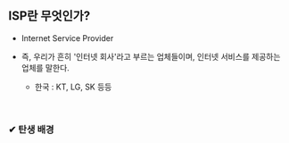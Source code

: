 ## ISP란 무엇인가?
- Internet Service Provider

- 즉, 우리가 흔히 '인터넷 회사'라고 부르는 업체들이며, 인터넷 서비스를 제공하는 업체를 말한다.
  - 한국 : KT, LG, SK 등등
<br>

### ✔ 탄생 배경
